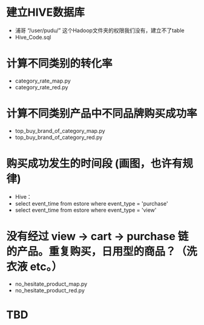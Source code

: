 # 建立HIVE数据库
* 浦哥 “/user/pudu/” 这个Hadoop文件夹的权限我们没有，建立不了table
* Hive_Code.sql

# 计算不同类别的转化率
* category_rate_map.py
* category_rate_red.py

# 计算不同类别产品中不同品牌购买成功率
* top_buy_brand_of_category_map.py
* top_buy_brand_of_category_red.py

# 购买成功发生的时间段 (画图，也许有规律)
* Hive：
* select event_time from estore where event_type = 'purchase'
* select event_time from estore where event_type = 'view'

# 没有经过 view -> cart -> purchase 链的产品。重复购买，日用型的商品？（洗衣液 etc。）
* no_hesitate_product_map.py
* no_hesitate_product_red.py

# TBD